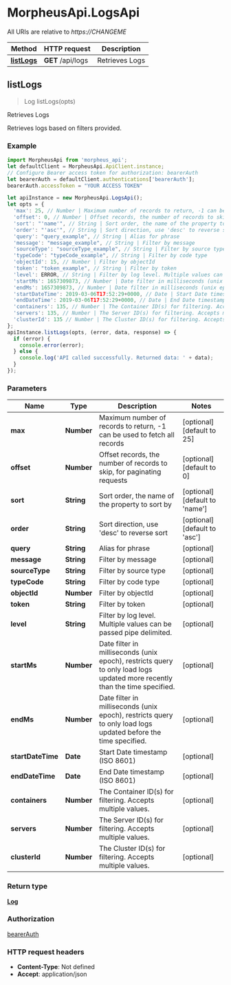 # MorpheusApi.LogsApi

All URIs are relative to *https://CHANGEME*

Method | HTTP request | Description
------------- | ------------- | -------------
[**listLogs**](LogsApi.md#listLogs) | **GET** /api/logs | Retrieves Logs



## listLogs

> Log listLogs(opts)

Retrieves Logs

Retrieves logs based on filters provided. 

### Example

```javascript
import MorpheusApi from 'morpheus_api';
let defaultClient = MorpheusApi.ApiClient.instance;
// Configure Bearer access token for authorization: bearerAuth
let bearerAuth = defaultClient.authentications['bearerAuth'];
bearerAuth.accessToken = "YOUR ACCESS TOKEN"

let apiInstance = new MorpheusApi.LogsApi();
let opts = {
  'max': 25, // Number | Maximum number of records to return, -1 can be used to fetch all records
  'offset': 0, // Number | Offset records, the number of records to skip, for paginating requests
  'sort': "'name'", // String | Sort order, the name of the property to sort by
  'order': "'asc'", // String | Sort direction, use 'desc' to reverse sort
  'query': "query_example", // String | Alias for phrase
  'message': "message_example", // String | Filter by message
  'sourceType': "sourceType_example", // String | Filter by source type
  'typeCode': "typeCode_example", // String | Filter by code type
  'objectId': 15, // Number | Filter by objectId
  'token': "token_example", // String | Filter by token
  'level': ERROR, // String | Filter by log level. Multiple values can be passed pipe delimited.
  'startMs': 1657309873, // Number | Date filter in milliseconds (unix epoch), restricts query to only load logs updated more recently than the time specified.
  'endMs': 1657309873, // Number | Date filter in milliseconds (unix epoch), restricts query to only load logs updated before the time specified.
  'startDateTime': 2019-03-06T17:52:29+0000, // Date | Start Date timestamp (ISO 8601)
  'endDateTime': 2019-03-06T17:52:29+0000, // Date | End Date timestamp (ISO 8601)
  'containers': 135, // Number | The Container ID(s) for filtering. Accepts multiple values.
  'servers': 135, // Number | The Server ID(s) for filtering. Accepts multiple values.
  'clusterId': 135 // Number | The Cluster ID(s) for filtering. Accepts multiple values.
};
apiInstance.listLogs(opts, (error, data, response) => {
  if (error) {
    console.error(error);
  } else {
    console.log('API called successfully. Returned data: ' + data);
  }
});
```

### Parameters


Name | Type | Description  | Notes
------------- | ------------- | ------------- | -------------
 **max** | **Number**| Maximum number of records to return, -1 can be used to fetch all records | [optional] [default to 25]
 **offset** | **Number**| Offset records, the number of records to skip, for paginating requests | [optional] [default to 0]
 **sort** | **String**| Sort order, the name of the property to sort by | [optional] [default to &#39;name&#39;]
 **order** | **String**| Sort direction, use &#39;desc&#39; to reverse sort | [optional] [default to &#39;asc&#39;]
 **query** | **String**| Alias for phrase | [optional] 
 **message** | **String**| Filter by message | [optional] 
 **sourceType** | **String**| Filter by source type | [optional] 
 **typeCode** | **String**| Filter by code type | [optional] 
 **objectId** | **Number**| Filter by objectId | [optional] 
 **token** | **String**| Filter by token | [optional] 
 **level** | **String**| Filter by log level. Multiple values can be passed pipe delimited. | [optional] 
 **startMs** | **Number**| Date filter in milliseconds (unix epoch), restricts query to only load logs updated more recently than the time specified. | [optional] 
 **endMs** | **Number**| Date filter in milliseconds (unix epoch), restricts query to only load logs updated before the time specified. | [optional] 
 **startDateTime** | **Date**| Start Date timestamp (ISO 8601) | [optional] 
 **endDateTime** | **Date**| End Date timestamp (ISO 8601) | [optional] 
 **containers** | **Number**| The Container ID(s) for filtering. Accepts multiple values. | [optional] 
 **servers** | **Number**| The Server ID(s) for filtering. Accepts multiple values. | [optional] 
 **clusterId** | **Number**| The Cluster ID(s) for filtering. Accepts multiple values. | [optional] 

### Return type

[**Log**](Log.md)

### Authorization

[bearerAuth](../README.md#bearerAuth)

### HTTP request headers

- **Content-Type**: Not defined
- **Accept**: application/json


